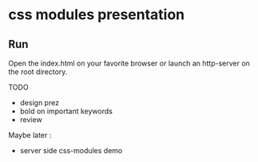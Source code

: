 # css modules presentation

## Run 

Open the index.html on your favorite browser or launch an http-server on the root directory.


TODO
- design prez
- bold on important keywords
- review


Maybe later :
- server side css-modules demo